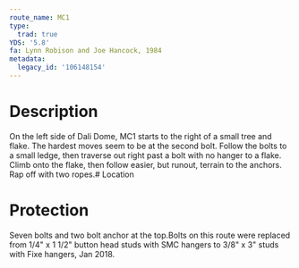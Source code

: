 ```yaml
---
route_name: MC1
type:
  trad: true
YDS: '5.8'
fa: Lynn Robison and Joe Hancock, 1984
metadata:
  legacy_id: '106148154'
---
```

# Description
On the left side of Dali Dome, MC1 starts to the right of a small tree and flake. The hardest moves seem to be at the second bolt. Follow the bolts to a small ledge, then traverse out right past a bolt with no hanger to a flake. Climb onto the flake, then follow easier, but runout, terrain to the anchors. Rap off with two ropes.# Location
# Protection
Seven bolts and two bolt anchor at the top.Bolts on this route were replaced from 1/4" x 1 1/2" button head studs with SMC hangers to 3/8" x 3" studs with Fixe hangers, Jan 2018.